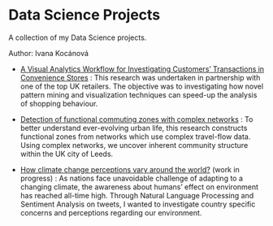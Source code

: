 # Data Science Projects
 
A collection of my Data Science projects.

Author: Ivana Kocánová



* [A Visual Analytics Workflow for Investigating Customers’ Transactions in
Convenience Stores](https://github.com/IvanaKocanova/Data_Science_Projects/blob/master/Vizual_workflow_analysis_.pdf) :
This research was undertaken in partnership with one of the top UK retailers. The objective was to investigating how novel pattern mining and visualization techniques can speed-up the analysis of shopping behaviour.

* [Detection of functional commuting zones with complex networks](https://github.com/IvanaKocanova/Community_detection_with_Complex_Networks) :
To better understand ever-evolving urban life, this research constructs functional zones from networks which use complex travel-flow data. Using complex networks, we uncover inherent community structure within the UK city of Leeds. 

* [How climate change perceptions vary around the world?](https://github.com/IvanaKocanova/Data_Science_Projects/blob/master/Climate_change_perceptions.ipynb) (work in progress) : As nations face unavoidable challenge of adapting to a changing climate, the awareness about humans’ effect on environment has reached all-time high. Through Natural Language Processing and Sentiment Analysis on tweets, I wanted to investigate country specific concerns and perceptions regarding our environment.
